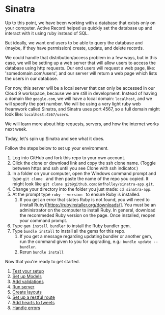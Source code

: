 # Sinatra

Up to this point, we have been working with a database that exists only on your computer.  Active Record helped us quickly set the database up and interact with it using ruby instead of SQL.

But ideally, we want end users to be able to query the database and (maybe, if they have permission) create, update, and delete records.

We could handle that distribution/access problem in a few ways, but in this case, we will be setting up a web server that will allow users to access the database using http requests.  Our end users will request a web page, like: 'somedomain.com/users', and our server will return a web page which lists the users in our database.

For now, this server will be a local server that can only be accessed in our Cloud 9 workspace, because we are still in development.  Instead of having a domain like `google.com`, we will have a local domain: `localhost`, and we will specify the port number.  We will be using a very light ruby web freamwork called Sinatra, and Sinatra uses port 4567, so a full domain might look like: `localhost:4567/users`.

We will learn more about http requests, servers, and how the internet works next week.

Today, let's spin up Sinatra and see what it does.

Follow the steps below to set up your environment.

1. Log into GitHub and fork this repo to your own account.
1. Click the clone or download link and copy the ssh clone name.  (Toggle between https and ssh until you see Clone with ssh indicator.)
1. In a folder on your computer, open the Windows command prompt and type `git clone ` and then paste the name of the repo you copied.  It might look like `git clone git@github.com:Gmfholley/sinatra-app.git`.
1. Change your directory into the folder you just made: `cd sinatra-app`.
1. At the prompt type `ruby --version ` to ensure Ruby is installed.
    1. If you get an error that states Ruby is not found, you will need to (install Ruby)[https://rubyinstaller.org/downloads/]. You must be an administrator on the computer to install Ruby. In general, download the recommeded Ruby version on the page. Once installed, reopen your command prompt.
1. Type `gem install bundler` to install the Ruby bundler gem.
1. Type `bundle install` to install all the gems for this repo.
    1. If you get a message regarding updating bundler or another gem, run the command given to you for upgrading, e.g.: `bundle update --bundler`.
    1. Rerun `bundle install`

Now that you're ready to get started.

1. [Test your setup](./set_up.md)
1. [Set up Models](./set_up_models.md)
1. [Add validations](./add_validations.md)
1. [Run server](./serve_your_data.md)
1. [Create layouts](./create_layouts.md)
1. [Set up a restful route](./create_restful_route.md)
1. [Add hearts to tweets](./hearting_tweets.md)
1. [Handle errors](./handling_errors.md)